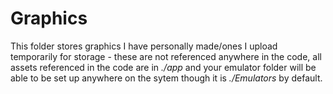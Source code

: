 # Graphics
This folder stores graphics I have personally made/ones I upload temporarily for storage - these are not referenced anywhere in the code, all assets referenced in the code are in *./app* and your emulator folder will be able to be set up anywhere on the sytem though it is *./Emulators* by default.
